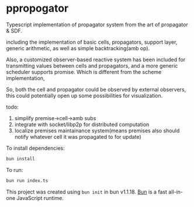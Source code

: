 # ppropogator

Typescript implementation of propagator system
from the art of propagator & SDF.

including the implementation of basic cells, 
propagators, support layer, 
generic arithmetic, as well as
simple backtracking(amb op).

Also, a customized observer-based reactive system has been included for 
transmitting values between cells and propagators, and a more generic scheduler supports promise.
Which is different from the scheme implementation,

So, both the cell and propagator could be observed by external observers,
this could potentially open up some possibilities for visualization.


todo:
1. simplify premise->cell->amb subs
2. integrate with socket/libp2p for distributed computation
3. localize premises maintainance system(means premises also should notify whatever 
cell it was propagated to for update)




To install dependencies:

```bash
bun install
```

To run:

```bash
bun run index.ts
```

This project was created using `bun init` in bun v1.1.18. [Bun](https://bun.sh) is a fast all-in-one JavaScript runtime.
